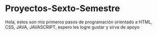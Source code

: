 # Proyectos-Sexto-Semestre

Hola, estos son mis primeros pasos de programación
orientado a HTML, CSS, JAVA, JAVASCRIPT, espero les logre gustar y sirva de apoyo
